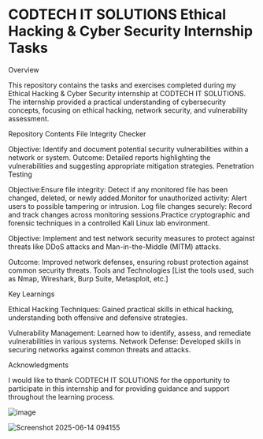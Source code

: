 # CODTECH IT SOLUTIONS Ethical Hacking & Cyber Security Internship Tasks

Overview

This repository contains the tasks and exercises completed during my Ethical Hacking & Cyber Security internship at CODTECH IT SOLUTIONS. The internship provided a practical understanding of cybersecurity concepts, focusing on ethical hacking, network security, and vulnerability assessment.

Repository Contents
File Integrity Checker

Objective: Identify and document potential security vulnerabilities within a network or system.
Outcome: Detailed reports highlighting the vulnerabilities and suggesting appropriate mitigation strategies.
Penetration Testing


Objective:Ensure file integrity: Detect if any monitored file has been changed, deleted, or newly added.Monitor for unauthorized activity: Alert users to possible tampering or intrusion.
Log file changes securely: Record and track changes across monitoring sessions.Practice cryptographic and forensic techniques in a controlled Kali Linux lab environment.


Objective: Implement and test network security measures to protect against threats like DDoS attacks and Man-in-the-Middle (MITM) attacks.


Outcome: Improved network defenses, ensuring robust protection against common security threats.
Tools and Technologies
[List the tools used, such as Nmap, Wireshark, Burp Suite, Metasploit, etc.]

Key Learnings

Ethical Hacking Techniques: Gained practical skills in ethical hacking, understanding both offensive and defensive strategies.


Vulnerability Management: Learned how to identify, assess, and remediate vulnerabilities in various systems.
Network Defense: Developed skills in securing networks against common threats and attacks.

Acknowledgments

I would like to thank CODTECH IT SOLUTIONS for the opportunity to participate in this internship and for providing guidance and support throughout the learning process.



![image](https://github.com/user-attachments/assets/60968019-29e5-4754-aef6-9dab14275aa3)


![Screenshot 2025-06-14 094155](https://github.com/user-attachments/assets/169fc6cc-866e-42c1-8b2c-715dcddb89a5)

